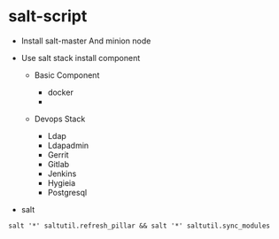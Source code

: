 # salt-script


* Install salt-master And minion node

* Use salt stack install component 

     - Basic Component
        - docker 
        - 

     - Devops Stack
         - Ldap
         - Ldapadmin
         - Gerrit
         - Gitlab
         - Jenkins
         - Hygieia
         - Postgresql
         
         
- salt   

 ```
salt '*' saltutil.refresh_pillar && salt '*' saltutil.sync_modules
```       